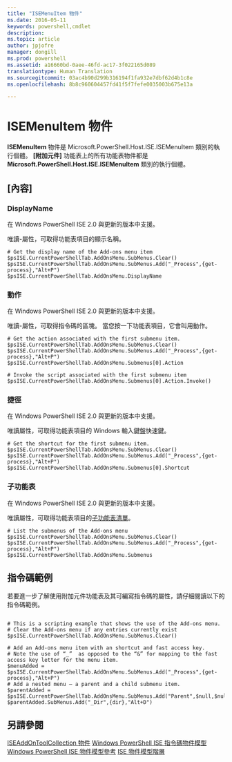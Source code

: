 ```yaml
---
title: "ISEMenuItem 物件"
ms.date: 2016-05-11
keywords: powershell,cmdlet
description: 
ms.topic: article
author: jpjofre
manager: dongill
ms.prod: powershell
ms.assetid: a16660bd-0aee-46fd-ac17-3f022165d089
translationtype: Human Translation
ms.sourcegitcommit: 03ac4b90d299b316194f1fa932e7dbf62d4b1c8e
ms.openlocfilehash: 8b8c960604457fd41f5f7fefe0035003b675e13a

---
```


# ISEMenuItem 物件
  **ISEMenuItem** 物件是 Microsoft.PowerShell.Host.ISE.ISEMenuItem 類別的執行個體。 **[附加元件]** 功能表上的所有功能表物件都是 **Microsoft.PowerShell.Host.ISE.ISEMenuItem** 類別的執行個體。

## [內容]

###  <a name="DisplayName"></a> DisplayName
  在 Windows PowerShell ISE 2.0 與更新的版本中支援。 

 唯讀\-屬性，可取得功能表項目的顯示名稱。

```
# Get the display name of the Add-ons menu item
$psISE.CurrentPowerShellTab.AddOnsMenu.SubMenus.Clear()
$psISE.CurrentPowerShellTab.AddOnsMenu.SubMenus.Add("_Process",{get-process},"Alt+P")
$psISE.CurrentPowerShellTab.AddOnsMenu.DisplayName

```

###  <a name="Action"></a> 動作
  在 Windows PowerShell ISE 2.0 與更新的版本中支援。 

 唯讀\-屬性，可取得指令碼的區塊。 當您按一下功能表項目，它會叫用動作。

```
# Get the action associated with the first submenu item.
$psISE.CurrentPowerShellTab.AddOnsMenu.SubMenus.Clear()
$psISE.CurrentPowerShellTab.AddOnsMenu.SubMenus.Add("_Process",{get-process},"Alt+P")
$psISE.CurrentPowerShellTab.AddOnsMenu.Submenus[0].Action

# Invoke the script associated with the first submenu item 
$psISE.CurrentPowerShellTab.AddOnsMenu.Submenus[0].Action.Invoke()
```

###  <a name="Shortcut"></a> 捷徑
  在 Windows PowerShell ISE 2.0 與更新的版本中支援。 

 唯讀屬性，可取得功能表項目的 Windows 輸入鍵盤快速鍵。

```
# Get the shortcut for the first submenu item.
$psISE.CurrentPowerShellTab.AddOnsMenu.SubMenus.Clear()
$psISE.CurrentPowerShellTab.AddOnsMenu.SubMenus.Add("_Process",{get-process},"Alt+P")
$psISE.CurrentPowerShellTab.AddOnsMenu.Submenus[0].Shortcut
```

###  <a name="Submenus"></a> 子功能表
  在 Windows PowerShell ISE 2.0 與更新的版本中支援。 

 唯讀屬性，可取得功能表項目的[子功能表清單](The-ISEMenuItemCollection-Object.md)。

```
# List the submenus of the Add-ons menu
$psISE.CurrentPowerShellTab.AddOnsMenu.SubMenus.Clear()
$psISE.CurrentPowerShellTab.AddOnsMenu.SubMenus.Add("_Process",{get-process},"Alt+P")
$psISE.CurrentPowerShellTab.AddOnsMenu.Submenus
```

## 指令碼範例
 若要進一步了解使用附加元件功能表及其可編寫指令碼的屬性，請仔細閱讀以下的指令碼範例。

```

# This is a scripting example that shows the use of the Add-ons menu.
# Clear the Add-ons menu if any entries currently exist
$psISE.CurrentPowerShellTab.AddOnsMenu.SubMenus.Clear()

# Add an Add-ons menu item with an shortcut and fast access key.
# Note the use of “_”  as opposed to the “&” for mapping to the fast access key letter for the menu item.
$menuAdded = $psISE.CurrentPowerShellTab.AddOnsMenu.SubMenus.Add("_Process",{get-process},"Alt+P") 
# Add a nested menu – a parent and a child submenu item. 
$parentAdded = $psISE.CurrentPowerShellTab.AddOnsMenu.SubMenus.Add("Parent",$null,$null) 
$parentAdded.SubMenus.Add("_Dir",{dir},"Alt+D")

```

## 另請參閱
 [ISEAddOnToolCollection 物件](The-ISEMenuItemCollection-Object.md) 
 [Windows PowerShell ISE 指令碼物件模型](The-Windows-PowerShell-ISE-Scripting-Object-Model.md) 
 [Windows PowerShell ISE 物件模型參考](Windows-PowerShell-ISE-Object-Model-Reference.md) 
 [ISE 物件模型階層](The-ISE-Object-Model-Hierarchy.md)

  



<!--HONumber=Jun16_HO4-->


